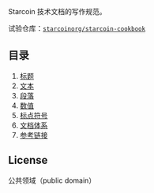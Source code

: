 Starcoin 技术文档的写作规范。

试验仓库：[`starcoinorg/starcoin-cookbook`](https://github.com/starcoinorg/starcoin-cookbook)

## 目录

1. [标题](docs/title.md)
1. [文本](docs/text.md)
1. [段落](docs/paragraph.md)
1. [数值](docs/number.md)
1. [标点符号](docs/marks.md)
1. [文档体系](docs/structure.md)
1. [参考链接](docs/reference.md)

## License

公共领域（public domain）
